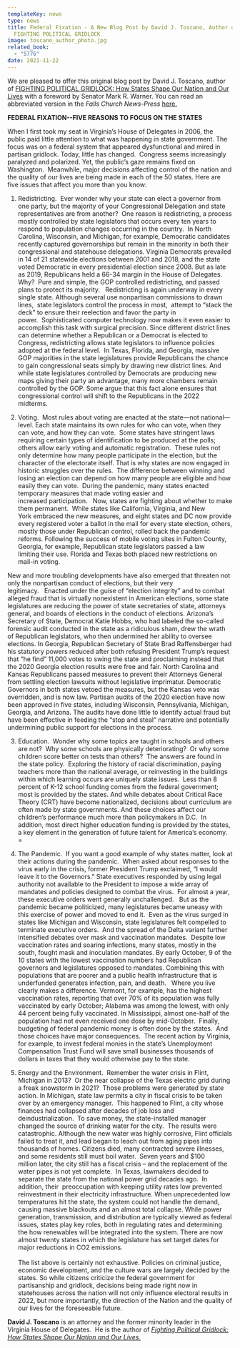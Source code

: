 ```yaml
---
templateKey: news
type: news
title: Federal Fixation - A New Blog Post by David J. Toscano, Author of
  FIGHTING POLITICAL GRIDLOCK
image: toscano_author_photo.jpg
related_book:
  - "5776"
date: 2021-11-22
---
```

We are pleased to offer this original blog post by David J. Toscano, author of [FIGHTING POLITICAL GRIDLOCK: How States Shape Our Nation and Our Lives](https://upress.virginia.edu/title/5776) with a foreword by Senator Mark R. Warner. You can read an abbreviated version in the *Falls Church News-Press* [here.](https://www.fcnp.com/2021/11/19/so-what-just-happened-an-evaluation-of-this-months-election-results/) 

**FEDERAL FIXATION--FIVE REASONS TO FOCUS ON THE STATES** 

When I first took my seat in Virginia’s House of Delegates in 2006, the public paid little attention to what was happening in state government. The focus was on a federal system that appeared dysfunctional and mired in partisan gridlock. Today, little has changed.  Congress seems increasingly paralyzed and polarized. Yet, the public’s gaze remains fixed on Washington.  Meanwhile, major decisions affecting control of the nation and the quality of our lives are being made in each of the 50 states. Here are five issues that affect you more than you know:  

1. Redistricting.  Ever wonder why your state can elect a governor from one party, but the majority of your Congressional Delegation and state representatives are from another?  One reason is redistricting, a process mostly controlled by state legislators that occurs every ten years to respond to population changes occurring in the country.  In North Carolina, Wisconsin, and Michigan, for example, Democratic candidates recently captured governorships but remain in the minority in both their congressional and statehouse delegations. Virginia Democrats prevailed in 14 of 21 statewide elections between 2001 and 2018, and the state voted Democratic in every presidential election since 2008. But as late as 2019, Republicans held a 66-34 margin in the House of Delegates. Why?  Pure and simple, the GOP controlled redistricting, and passed plans to protect its majority.   Redistricting is again underway in every single state. Although several use nonpartisan commissions to drawn lines,  state legislators control the process in most,  attempt to “stack the deck” to ensure their reelection and favor the party in power.  Sophisticated computer technology now makes it even easier to accomplish this task with surgical precision. Since different district lines can determine whether a Republican or a Democrat is elected to Congress, redistricting allows state legislators to influence policies adopted at the federal level.  In Texas, Florida, and Georgia, massive GOP majorities in the state legislatures provide Republicans the chance to gain congressional seats simply by drawing new district lines. And while state legislatures controlled by Democrats are producing new maps giving their party an advantage, many more chambers remain controlled by the GOP. Some argue that this fact alone ensures that congressional control will shift to the Republicans in the 2022 midterms.   

2. Voting.  Most rules about voting are enacted at the state—not national—level. Each state maintains its own rules for who can vote, when they can vote, and how they can vote.  Some states have stringent laws requiring certain types of identification to be produced at the polls; others allow early voting and automatic registration.  These rules not only determine how many people participate in the election, but the character of the electorate itself. That is why states are now engaged in historic struggles over the rules.  The difference between winning and losing an election can depend on how many people are eligible and how easily they can vote.  During the pandemic, many states enacted temporary measures that made voting easier and increased participation.   Now, states are fighting about whether to make them permanent.  While states like California, Virginia, and New York embraced the new measures, and eight states and DC now provide every registered voter a ballot in the mail for every state election, others, mostly those under Republican control, rolled back the pandemic reforms. Following the success of mobile voting sites in Fulton County, Georgia, for example, Republican state legislators passed a law limiting their use. Florida and Texas both placed new restrictions on mail-in voting.   

New and more troubling developments have also emerged that threaten not only the nonpartisan conduct of elections, but their very legitimacy.   Enacted under the guise of “election integrity” and to combat alleged fraud that is virtually nonexistent in American elections, some state legislatures are reducing the power of state secretaries of state, attorneys general, and boards of elections in the conduct of elections. Arizona’s Secretary of State, Democrat Katie Hobbs, who had labeled the so-called forensic audit conducted in the state as a ridiculous sham, drew the wrath of Republican legislators, who then undermined her ability to oversee elections. In Georgia, Republican Secretary of State Brad Raffensberger had his statutory powers reduced after both refusing President Trump’s request that “he find” 11,000 votes to swing the state and proclaiming instead that the 2020 Georgia election results were free and fair. North Carolina and Kansas Republicans passed measures to prevent their Attorneys General from settling election lawsuits without legislative imprimatur. Democratic Governors in both states vetoed the measures, but the Kansas veto was overridden, and is now law. Partisan audits of the 2020 election have now been approved in five states, including Wisconsin, Pennsylvania, Michigan, Georgia, and Arizona. The audits have done little to identify actual fraud but have been effective in feeding the “stop and steal” narrative and potentially undermining public support for elections in the process.   

3. Education.  Wonder why some topics are taught in schools and others are not?  Why some schools are physically deteriorating?  Or why some children score better on tests than others?  The answers are found in the state policy.  Exploring the history of racial discrimination, paying teachers more than the national average, or reinvesting in the buildings within which learning occurs are uniquely state issues.  Less than 8 percent of K-12 school funding comes from the federal government; most is provided by the states. And while debates about Critical Race Theory (CRT) have become nationalized, decisions about curriculum are often made by state governments. And these choices affect our children’s performance much more than policymakers in D.C.  In addition, most direct higher education funding is provided by the states, a key element in the generation of future talent for America’s economy. =

4. The Pandemic.  If you want a good example of why states matter, look at their actions during the pandemic.  When asked about responses to the virus early in the crisis, former President Trump exclaimed, “I would leave it to the Governors.” State executives responded by using legal authority not available to the President to impose a wide array of mandates and policies designed to combat the virus.  For almost a year, these executive orders went generally unchallenged.   But as the pandemic became politicized, many legislatures became uneasy with this exercise of power and moved to end it.  Even as the virus surged in states like Michigan and Wisconsin, state legislatures felt compelled to terminate executive orders.  And the spread of the Delta variant further intensified debates over mask and vaccination mandates.  Despite low vaccination rates and soaring infections, many states, mostly in the south, fought mask and inoculation mandates. By early October, 9 of the 10 states with the lowest vaccination numbers had Republican governors and legislatures opposed to mandates. Combining this with populations that are poorer and a public health infrastructure that is underfunded generates infection, pain, and death.   Where you live clearly makes a difference. Vermont, for example, has the highest vaccination rates, reporting that over 70% of its population was fully vaccinated by early October; Alabama was among the lowest, with only 44 percent being fully vaccinated. In Mississippi, almost one-half of the population had not even received one dose by mid-October.  Finally, budgeting of federal pandemic money is often done by the states.  And those choices have major consequences.  The recent action by Virginia, for example, to invest federal monies in the state’s Unemployment Compensation Trust Fund will save small businesses thousands of dollars in taxes that they would otherwise pay to the state.  

5. Energy and the Environment.  Remember the water crisis in Flint, Michigan in 2013?  Or the near collapse of the Texas electric grid during a freak snowstorm in 2021?  Those problems were generated by state action. In Michigan, state law permits a city in fiscal crisis to be taken over by an emergency manager.  This happened to Flint, a city whose finances had collapsed after decades of job loss and deindustrialization.  To save money, the state-installed manager changed the source of drinking water for the city.  The results were catastrophic. Although the new water was highly corrosive, Flint officials failed to treat it, and lead began to leach out from aging pipes into thousands of homes. Citizens died, many contracted severe illnesses, and some residents still must boil water.  Seven years and $100 million later, the city still has a fiscal crisis – and the replacement of the water pipes is not yet complete.  In Texas, lawmakers decided to separate the state from the national power grid decades ago.  In addition, their  preoccupation with keeping utility rates low prevented reinvestment in their electricity infrastructure. When unprecedented low temperatures hit the state, the system could not handle the demand, causing massive blackouts and an almost total collapse. While power generation, transmission, and distribution are typically viewed as federal issues, states play key roles, both in regulating rates and determining the how renewables will be integrated into the system. There are now almost twenty states in which the legislature has set target dates for major reductions in CO2 emissions. \
 \
The list above is certainly not exhaustive. Policies on criminal justice, economic development, and the culture wars are largely decided by the states. So while citizens criticize the federal government for partisanship and gridlock, decisions being made right now in statehouses across the nation will not only influence electoral results in 2022, but more importantly, the direction of the Nation and the quality of our lives for the foreseeable future.  

**David J. Toscano** is an attorney and the former minority leader in the Virginia House of Delegates.  He is the author of *[Fighting Political Gridlock: How States Shape Our Nation and Our Lives.](https://upress.virginia.edu/title/5776)*